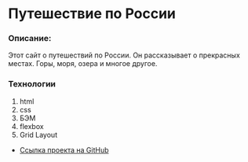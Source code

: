 # Путешествие по России

### Описание:
Этот сайт о путешествий по России. Он рассказывает о прекрасных местах. Горы, моря, озера и многое другое.


### Технологии
  1. html
  2. css
  3. БЭМ
  4. flexbox
  5. Grid Layout

* [Ссылка проекта на GitHub](https://www.figma.com/file/5S2WSbEFL6awjVWJ0NWL8Q/Sprint-3_-Russia-_-desktop-mobile?node-id=28503%3A0)
